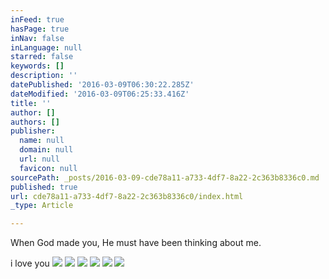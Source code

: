 ```yaml
---
inFeed: true
hasPage: true
inNav: false
inLanguage: null
starred: false
keywords: []
description: ''
datePublished: '2016-03-09T06:30:22.285Z'
dateModified: '2016-03-09T06:25:33.416Z'
title: ''
author: []
authors: []
publisher:
  name: null
  domain: null
  url: null
  favicon: null
sourcePath: _posts/2016-03-09-cde78a11-a733-4df7-8a22-2c363b8336c0.md
published: true
url: cde78a11-a733-4df7-8a22-2c363b8336c0/index.html
_type: Article

---
```

When God made you, He must have been thinking about me. 

i love you ![](https://the-grid-user-content.s3-us-west-2.amazonaws.com/dad0d4af-7479-4400-8418-b4ac2ad2144b.jpg)
![](https://the-grid-user-content.s3-us-west-2.amazonaws.com/da4db1e8-2fd9-4209-bfd3-38b75bceb52f.jpg)
![](https://the-grid-user-content.s3-us-west-2.amazonaws.com/943adaf9-173f-45df-8c55-d3cffb56989e.jpg)
![](https://the-grid-user-content.s3-us-west-2.amazonaws.com/1fc64184-f085-429d-88e4-04681ba26348.jpg)
![](https://the-grid-user-content.s3-us-west-2.amazonaws.com/dfa68b6a-3cfd-49c8-98e4-064136e63053.jpg)
![](https://the-grid-user-content.s3-us-west-2.amazonaws.com/15250ca7-24dd-490a-8a7b-0075a8f3f54f.jpg)